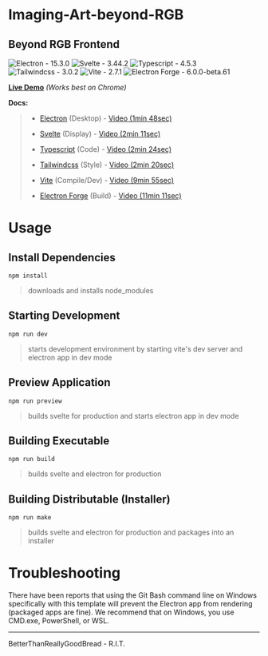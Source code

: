 # Imaging-Art-beyond-RGB

## Beyond RGB Frontend
![Electron - 15.3.0](https://badgen.net/badge/Electron/v15.3.0/cyan)  ![Svelte - 3.44.2](https://badgen.net/badge/Svelte/v3.44.2/orange) ![Typescript - 4.5.3](https://badgen.net/badge/Typescript/v4.5.3/blue) ![Tailwindcss - 3.0.2](https://badgen.net/badge/Tailwindcss/v3.0.2/purple) ![Vite - 2.7.1](https://badgen.net/badge/Vite/v2.7.1/green) ![Electron Forge - 6.0.0-beta.61](https://badgen.net/badge/Electron%20Forge/v6.0.0-beta.61/red)

[**Live Demo**](https://dev.d2m0gyo8ptlels.amplifyapp.com/) *(Works best on Chrome)*

  

**Docs:**
>  -  [Electron](https://www.electronjs.org/docs/latest/) (Desktop) - [Video (1min 48sec)](https://www.youtube.com/watch?v=m3OjWNFREJo)
>
>  -  [Svelte](https://svelte.dev/docs) (Display) - [Video (2min 11sec)](https://www.youtube.com/watch?v=rv3Yq-B8qp4)
>
>  -  [Typescript](https://www.typescriptlang.org/docs/) (Code) - [Video (2min 24sec)](https://www.youtube.com/watch?v=zQnBQ4tB3ZA)
>
>  -  [Tailwindcss](https://tailwindcss.com/docs) (Style) - [Video (2min 20sec)](https://www.youtube.com/watch?v=mr15Xzb1Ook)
>
>  -  [Vite](https://vitejs.dev/guide/) (Compile/Dev) - [Video (9min 55sec)](https://www.youtube.com/watch?v=5IG4UmULyoA)
>
>  -  [Electron Forge](https://www.electronforge.io/) (Build) - [Video (11min 11sec)](https://www.youtube.com/watch?v=3yqDxhR2XxE)

  

# Usage

  

## Install Dependencies

  

`npm install` 

  >downloads and installs node_modules 

## Starting Development

  

`npm run dev` 

>starts development environment by starting vite's dev server and electron app in dev mode

  

## Preview Application

  

`npm run preview`

>builds svelte for production and starts electron app in dev mode

  

## Building Executable

  

`npm run build`  

>builds svelte and electron for production

  

## Building Distributable (Installer)

  

`npm run make`  

>builds svelte and electron for production and packages into an installer

  

# Troubleshooting

There have been reports that using the Git Bash command line on Windows specifically with this template will prevent the Electron app from rendering (packaged apps are fine). We recommend that on Windows, you use CMD.exe, PowerShell, or WSL.

  

---

  

BetterThanReallyGoodBread - R.I.T.